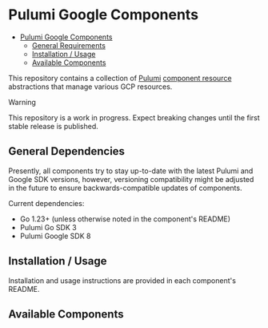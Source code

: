 # Pulumi Google Components

<!--toc:start-->
- [Pulumi Google Components](#pulumi-google-components)
  - [General Requirements](#general-requirements)
  - [Installation / Usage](#installation-usage)
  - [Available Components](#available-components)
<!--toc:end-->

This repository contains a collection of [Pulumi](https://www.pulumi.com/) [component resource](https://www.pulumi.com/docs/iac/concepts/resources/components/) abstractions that manage various GCP resources.

> [!WARNING]
> This repository is a work in progress. Expect breaking changes until the first stable release is published.

## General Dependencies

Presently, all components try to stay up-to-date with the latest Pulumi and Google SDK versions, however, versioning compatibility might be adjusted in the future to ensure backwards-compatible updates of components.

Current dependencies:

- Go 1.23+ (unless otherwise noted in the component's README)
- Pulumi Go SDK 3
- Pulumi Google SDK 8

## Installation / Usage

Installation and usage instructions are provided in each component's README.

## Available Components
